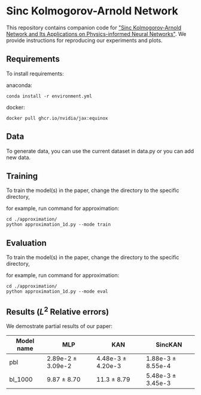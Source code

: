 # Sinc Kolmogorov-Arnold Network
This repository contains companion code for ["Sinc Kolmogorov-Arnold Network and Its Applications on Physics-informed Neural Networks"](https://arxiv.org/abs/2410.04096). We provide instructions for reproducing our experiments and plots.
## Requirements

To install requirements:

anaconda:
```setup
conda install -r environment.yml
```

docker:
```setupd
docker pull ghcr.io/nvidia/jax:equinox
```

## Data

To generate data, you can use the current dataset in data.py or you can add new data.

## Training

To train the model(s) in the paper, change the directory to the specific directory,

for example, run command for approximation:

```train
cd ./approximation/
python approximation_1d.py --mode train
```

## Evaluation

To train the model(s) in the paper, change the directory to the specific directory,

for example, run command for approximation:

```train
cd ./approximation/
python approximation_1d.py --mode eval
```

## Results ($L^2$ Relative errors)
We demostrate partial results of our paper:

| Model name | MLP             | KAN             | SincKAN         | 
|------------|-----------------|-----------------|-----------------|
| pbl        | 2.89e-2 ± 3.09e-2 | 4.48e-3 ± 4.20e-3 | 1.88e-3 ± 8.55e-4 |
| bl_1000    | 9.87 ± 8.70 | 11.3 ± 8.79 | 5.48e-3 ± 3.45e-3 | 
